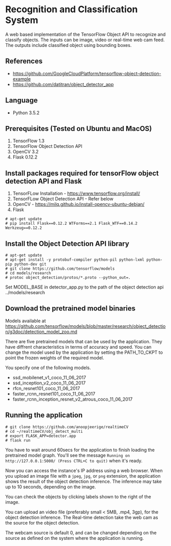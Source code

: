 # Recognition and Classification System
A web based implementation of the TensorFlow Object API to recognize and classify objects.
The inputs can be image, video or real-time web cam feed.
The outputs include classified object using bounding boxes.

## References
- https://github.com/GoogleCloudPlatform/tensorflow-object-detection-example
- https://github.com/datitran/object_detector_app

## Language
- Python 3.5.2

## Prerequisites (Tested on Ubuntu and MacOS)
1. TensorFlow 1.3
2. TensorFlow Object Detection API
3. OpenCV 3.2
4. Flask 0.12.2

## Install packages required for tensorFlow object detection API and Flask

1. TensorFLow Installation - https://www.tensorflow.org/install/
2. TensorFLow Object Detection API - Refer below
3. OpenCV - https://milq.github.io/install-opencv-ubuntu-debian/
4. Flask
```
# apt-get update
# pip install Flask==0.12.2 WTForms==2.1 Flask_WTF==0.14.2 Werkzeug==0.12.2
```

## Install the Object Detection API library

```
# apt-get update
# apt-get install -y protobuf-compiler python-pil python-lxml python-pip python-dev git
# git clone https://github.com/tensorflow/models
# cd models/research
# protoc object_detection/protos/*.proto --python_out=.
```
Set MODEL_BASE in detector_app.py to the path of the object detection api ../models/research

## Download the pretrained model binaries

Models available at https://github.com/tensorflow/models/blob/master/research/object_detection/g3doc/detection_model_zoo.md

There are five pretrained models that can be used by the application.
 They have diffrent characteristics in terms of accuracy and speed.
 You can change the model used by the application by setting
 the PATH_TO_CKPT to point the frozen weights of the required model.

You specify one of the following models.

- ssd_mobilenet_v1_coco_11_06_2017
- ssd_inception_v2_coco_11_06_2017
- rfcn_resnet101_coco_11_06_2017
- faster_rcnn_resnet101_coco_11_06_2017
- faster_rcnn_inception_resnet_v2_atrous_coco_11_06_2017


## Running the application

```
# git clone https://github.com/anoopjeerige/realtimeCV
# cd ~/realtimeCV/obj_detect_multi
# export FLASK_APP=detector.app
# flask run
```
You have to wait around 60secs for the application to finish loading
the pretrained model graph. You'll see the message
`Running on http://127.0.0.1:5000/ (Press CTRL+C to quit)` when it's ready.

Now you can access the instance's IP address using a web browser.
When you upload an image file with a `jpeg`, `jpg`, or `png` extension,
the application shows the result of the object detection inference.
The inference may take up to 10 seconds, depending on the image.

You can check the objects by clicking labels shown to the right of the image.

You can upload an video file (preferably small < 5MB, .mp4, 3gp),
for the object detection inference. The Real-time detection take the web cam
as the source for the object detection.

The webcam source is default 0, and can be changed depending on the source as
defined on the system where the application is running.
